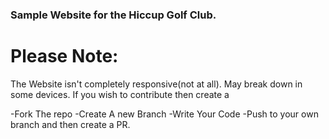 ### Sample Website for the Hiccup Golf Club.

# Please Note: 
<p> The Website isn't completely responsive(not at all). May break down in some devices. If you wish to contribute then create a </p>
-Fork The repo
-Create A new Branch
-Write Your Code
-Push to your own branch and then create a PR.
